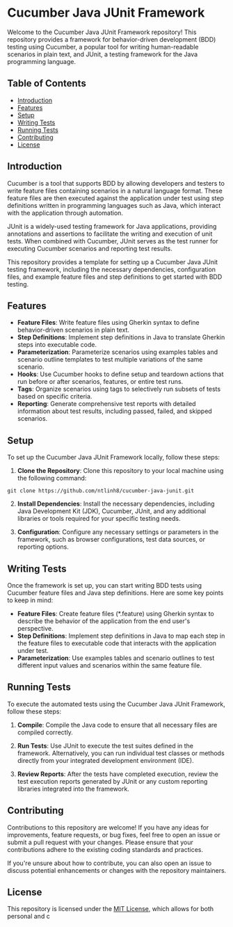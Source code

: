 # Cucumber Java JUnit Framework

Welcome to the Cucumber Java JUnit Framework repository! This repository provides a framework for behavior-driven development (BDD) testing using Cucumber, a popular tool for writing human-readable scenarios in plain text, and JUnit, a testing framework for the Java programming language.

## Table of Contents

- [Introduction](#introduction)
- [Features](#features)
- [Setup](#setup)
- [Writing Tests](#writing-tests)
- [Running Tests](#running-tests)
- [Contributing](#contributing)
- [License](#license)

## Introduction

Cucumber is a tool that supports BDD by allowing developers and testers to write feature files containing scenarios in a natural language format. These feature files are then executed against the application under test using step definitions written in programming languages such as Java, which interact with the application through automation.

JUnit is a widely-used testing framework for Java applications, providing annotations and assertions to facilitate the writing and execution of unit tests. When combined with Cucumber, JUnit serves as the test runner for executing Cucumber scenarios and reporting test results.

This repository provides a template for setting up a Cucumber Java JUnit testing framework, including the necessary dependencies, configuration files, and example feature files and step definitions to get started with BDD testing.

## Features

- **Feature Files**: Write feature files using Gherkin syntax to define behavior-driven scenarios in plain text.
- **Step Definitions**: Implement step definitions in Java to translate Gherkin steps into executable code.
- **Parameterization**: Parameterize scenarios using examples tables and scenario outline templates to test multiple variations of the same scenario.
- **Hooks**: Use Cucumber hooks to define setup and teardown actions that run before or after scenarios, features, or entire test runs.
- **Tags**: Organize scenarios using tags to selectively run subsets of tests based on specific criteria.
- **Reporting**: Generate comprehensive test reports with detailed information about test results, including passed, failed, and skipped scenarios.

## Setup

To set up the Cucumber Java JUnit Framework locally, follow these steps:

1. **Clone the Repository**: Clone this repository to your local machine using the following command:
```
git clone https://github.com/ntlinh8/cucumber-java-junit.git
```

2. **Install Dependencies**: Install the necessary dependencies, including Java Development Kit (JDK), Cucumber, JUnit, and any additional libraries or tools required for your specific testing needs.

3. **Configuration**: Configure any necessary settings or parameters in the framework, such as browser configurations, test data sources, or reporting options.

## Writing Tests

Once the framework is set up, you can start writing BDD tests using Cucumber feature files and Java step definitions. Here are some key points to keep in mind:

- **Feature Files**: Create feature files (*.feature) using Gherkin syntax to describe the behavior of the application from the end user's perspective.
- **Step Definitions**: Implement step definitions in Java to map each step in the feature files to executable code that interacts with the application under test.
- **Parameterization**: Use examples tables and scenario outlines to test different input values and scenarios within the same feature file.

## Running Tests

To execute the automated tests using the Cucumber Java JUnit Framework, follow these steps:

1. **Compile**: Compile the Java code to ensure that all necessary files are compiled correctly.

2. **Run Tests**: Use JUnit to execute the test suites defined in the framework. Alternatively, you can run individual test classes or methods directly from your integrated development environment (IDE).

3. **Review Reports**: After the tests have completed execution, review the test execution reports generated by JUnit or any custom reporting libraries integrated into the framework.

## Contributing

Contributions to this repository are welcome! If you have any ideas for improvements, feature requests, or bug fixes, feel free to open an issue or submit a pull request with your changes. Please ensure that your contributions adhere to the existing coding standards and practices.

If you're unsure about how to contribute, you can also open an issue to discuss potential enhancements or changes with the repository maintainers.

## License

This repository is licensed under the [MIT License](LICENSE), which allows for both personal and c
